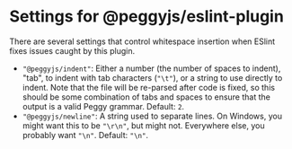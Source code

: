 # Settings for @peggyjs/eslint-plugin

There are several settings that control whitespace insertion when ESlint fixes
issues caught by this plugin.

- `"@peggyjs/indent"`: Either a number (the number of spaces to indent), "tab",
  to indent with tab characters (`"\t"`), or a string to use directly to indent.
  Note that the file will be re-parsed after code is fixed, so this should be
  some combination of tabs and spaces to ensure that the output is a valid
  Peggy grammar.  Default: `2`.
- `"@peggyjs/newline"`: A string used to separate lines.  On Windows, you might
  want this to be `"\r\n"`, but might not.  Everywhere else, you probably want
  `"\n"`.  Default: `"\n"`.
